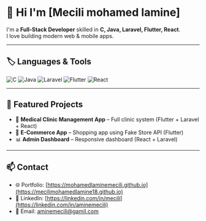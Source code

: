 # 👋 Hi I'm [Mecili mohamed lamine]




I'm a **Full-Stack Developer** skilled in **C, Java, Laravel, Flutter, React**.  
I love building modern web & mobile apps.

---

## 🏷️ Languages & Tools
![C](https://img.shields.io/badge/C-00599C?style=for-the-badge&logo=c&logoColor=white)
![Java](https://img.shields.io/badge/Java-ED8B00?style=for-the-badge&logo=openjdk&logoColor=white)
![Laravel](https://img.shields.io/badge/Laravel-FF2D20?style=for-the-badge&logo=laravel&logoColor=white)
![Flutter](https://img.shields.io/badge/Flutter-02569B?style=for-the-badge&logo=flutter&logoColor=white)
![React](https://img.shields.io/badge/React-20232A?style=for-the-badge&logo=react&logoColor=61DAFB)

---

## 🚀 Featured Projects
- 🏥 **Medical Clinic Management App** – Full clinic system (Flutter + Laravel + React)
- 🛒 **E-Commerce App** – Shopping app using Fake Store API (Flutter)
- 📊 **Admin Dashboard** – Responsive dashboard (React + Laravel)

---

## 📫 Contact
- 🌐 Portfolio: [https://mohamedlaminemecili.github.io](https://mecilimohamedlamine18.github.io)  
- 💼 LinkedIn: [https://linkedin.com/in/mecili](https://linkedin.com/in/aminemecili)  
- 📧 Email: aminemecili@gamil.com  
